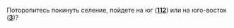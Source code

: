 Поторопитесь покинуть селение, пойдете на юг ([**112**](#n_112)) или на юго-восток ([**3**](#n_3))?

